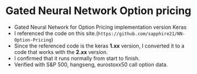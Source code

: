 # Gated Neural Network Option pricing

* Gated Neural Network for Option Pricing implementation version Keras
* I referenced the code on this site.(`https://github.com/sapphire21/NN-Option-Pricing`)
* Since the referenced code is the keras **1.xx** version, I converted it to a code that works with the **2.xx** version.
* I confirmed that it runs normally from start to finish.
* Verified with S&P 500, hangseng, eurostoxx50 call option data.